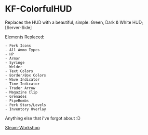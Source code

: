 # KF-ColorfulHUD

Replaces the HUD with a beautiful, simple: Green, Dark &amp; White HUD; [Server-Side]

Elements Replaced:

``` text
- Perk Icons
- All Ammo Types
- HP
- Armor
- Syringe
- Welder
- Text Colors
- Border/Box Colors
- Wave Indicator
- Time Indicator
- Trader Arrow
- Magazine Clip
- Grenades
- PipeBombs
- Perk Stars/Levels
- Inventory Overlay
```

Anything else that i've forgot about :D

[Steam-Workshop](https://steamcommunity.com/id/Vel-San/myworkshopfiles/)
